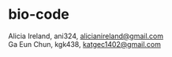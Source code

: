 # bio-code
Alicia Ireland, ani324, alicianireland@gmail.com \
Ga Eun Chun, kgk438, katgec1402@gmail.com
